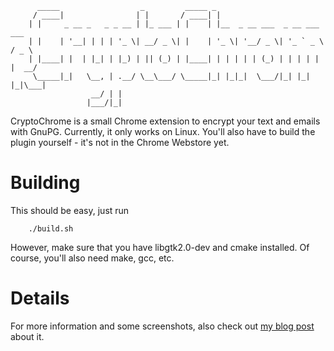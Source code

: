 		  _____                  _         _____ _                              
		 / ____|                | |       / ____| |                             
		| |     _ __ _   _ _ __ | |_ ___ | |    | |__  _ __ ___  _ __ ___   ___ 
		| |    | '__| | | | '_ \| __/ _ \| |    | '_ \| '__/ _ \| '_ ` _ \ / _ \
		| |____| |  | |_| | |_) | || (_) | |____| | | | | | (_) | | | | | |  __/
		 \_____|_|   \__, | .__/ \__\___/ \_____|_| |_|_|  \___/|_| |_| |_|\___|
		              __/ | |                                                   
		             |___/|_|                                                   



CryptoChrome is a small Chrome extension to encrypt your text and emails with GnuPG. Currently, it only works on Linux. You'll also have to build the plugin yourself - it's not in the Chrome Webstore yet.

Building
========

This should be easy, just run

		./build.sh

However, make sure that you have libgtk2.0-dev and cmake installed. Of course, you'll also need make, gcc, etc.

Details
=======

For more information and some screenshots, also check out [my blog post](http://www.furidamu.org/blog/2012/02/26/protecting-your-mails-with-gnupg/) about it.